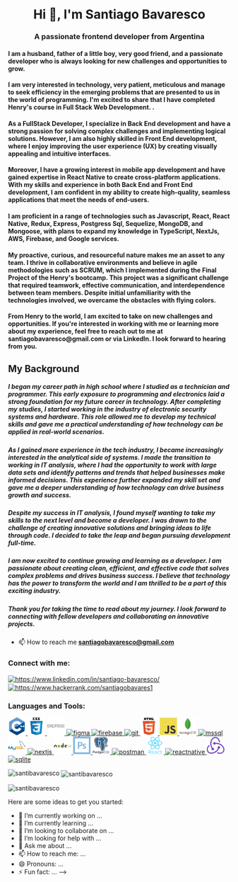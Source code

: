 <h1 align="center">Hi 👋, I'm Santiago Bavaresco</h1>
<h3 align="center">A passionate frontend developer from Argentina</h3>

<h4> I am a husband, father of a little boy, very good friend, and a passionate developer who is always looking for new challenges and opportunities to grow.</h3>

<h4>I am very interested in technology, very patient, meticulous and manage to seek efficiency in the emerging problems that are presented to us in the world of programming. I'm excited to share that I have completed Henry's course in Full Stack Web Development. . </h3>

<h4>As a FullStack Developer, I specialize in Back End development and have a strong passion for solving complex challenges and implementing logical solutions. However, I am also highly skilled in Front End development, where I enjoy improving the user experience (UX) by creating visually appealing and intuitive interfaces.
 </h4>
 
<h4>Moreover, I have a growing interest in mobile app development and have gained expertise in React Native to create cross-platform applications. With my skills and experience in both Back End and Front End development, I am confident in my ability to create high-quality, seamless applications that meet the needs of end-users.  </h3>

<h4> I am proficient in a range of technologies such as Javascript, React, React Native, Redux, Express, Postgress Sql, Sequelize, MongoDB, and Mongoose, with plans to expand my knowledge in TypeScript, NextJs, AWS, Firebase, and Google services.</h3>

<h4>My proactive, curious, and resourceful nature makes me an asset to any team. I thrive in collaborative environments and believe in agile methodologies such as SCRUM, which I implemented during the Final Project of the Henry's bootcamp. This project was a significant challenge that required teamwork, effective communication, and interdependence between team members. Despite initial unfamiliarity with the technologies involved, we overcame the obstacles with flying colors. </h3>

<h4> From Henry to the world, I am excited to take on new challenges and opportunities. If you're interested in working with me or learning more about my experience, feel free to reach out to me at santiagobavaresco@gmail.com or via LinkedIn. I look forward to hearing from you.</h3>

<h5> </h5>

<h2>My Background </h2>

<h5> I began my career path in high school where I studied as a technician and programmer. This early exposure to programming and electronics laid a strong foundation for my future career in technology. After completing my studies, I started working in the industry of electronic security systems and hardware. This role allowed me to develop my technical skills and gave me a practical understanding of how technology can be applied in real-world scenarios.</h5>

<h5> As I gained more experience in the tech industry, I became increasingly interested in the analytical side of systems. I made the transition to working in IT analysis, where I had the opportunity to work with large data sets and identify patterns and trends that helped businesses make informed decisions. This experience further expanded my skill set and gave me a deeper understanding of how technology can drive business growth and success.</h5>

<h5> Despite my success in IT analysis, I found myself wanting to take my skills to the next level and become a developer. I was drawn to the challenge of creating innovative solutions and bringing ideas to life through code. I decided to take the leap and began pursuing development full-time.</h5>

<h5> I am now excited to continue growing and learning as a developer. I am passionate about creating clean, efficient, and effective code that solves complex problems and drives business success. I believe that technology has the power to transform the world and I am thrilled to be a part of this exciting industry.</h5>

<h5> Thank you for taking the time to read about my journey. I look forward to connecting with fellow developers and collaborating on innovative projects. </h5>


- 📫 How to reach me **santiagobavaresco@gmail.com**

<h3 align="left">Connect with me:</h3>
<p align="left">
<a href="https://linkedin.com/in/https://www.linkedin.com/in/santiago-bavaresco/" target="blank"><img align="center" src="https://raw.githubusercontent.com/rahuldkjain/github-profile-readme-generator/master/src/images/icons/Social/linked-in-alt.svg" alt="https://www.linkedin.com/in/santiago-bavaresco/" height="30" width="40" /></a>
<a href="https://www.hackerrank.com/https://www.hackerrank.com/santiagobavares1" target="blank"><img align="center" src="https://raw.githubusercontent.com/rahuldkjain/github-profile-readme-generator/master/src/images/icons/Social/hackerrank.svg" alt="https://www.hackerrank.com/santiagobavares1" height="30" width="40" /></a>
</p>

<h3 align="left">Languages and Tools:</h3>
<p align="left"> 
 

  <a href="https://www.w3schools.com/cpp/" target="_blank" rel="noreferrer"> <img src="https://raw.githubusercontent.com/devicons/devicon/master/icons/cplusplus/cplusplus-original.svg" alt="cplusplus" width="40" height="40"/> 
  </a> 
  <a href="https://www.w3schools.com/css/" target="_blank" rel="noreferrer"> <img src="https://raw.githubusercontent.com/devicons/devicon/master/icons/css3/css3-original-wordmark.svg" alt="css3" width="40" height="40"/> 
  </a> 
  <a href="https://expressjs.com" target="_blank" rel="noreferrer"> <img src="https://raw.githubusercontent.com/devicons/devicon/master/icons/express/express-original-wordmark.svg" alt="express" width="40" height="40"/> 
  </a> 
  <a href="https://www.figma.com/" target="_blank" rel="noreferrer"> <img src="https://www.vectorlogo.zone/logos/figma/figma-icon.svg" alt="figma" width="40" height="40"/> 
  </a> 
  <a href="https://firebase.google.com/" target="_blank" rel="noreferrer"> <img src="https://www.vectorlogo.zone/logos/firebase/firebase-icon.svg" alt="firebase" width="40" height="40"/> 
  </a> 
  <a href="https://git-scm.com/" target="_blank" rel="noreferrer"> <img src="https://www.vectorlogo.zone/logos/git-scm/git-scm-icon.svg" alt="git" width="40" height="40"/> 
  </a> 
  <a href="https://www.w3.org/html/" target="_blank" rel="noreferrer"> <img src="https://raw.githubusercontent.com/devicons/devicon/master/icons/html5/html5-original-wordmark.svg" alt="html5" width="40" height="40"/> 
  </a> 
  <a href="https://developer.mozilla.org/en-US/docs/Web/JavaScript" target="_blank" rel="noreferrer"> <img src="https://raw.githubusercontent.com/devicons/devicon/master/icons/javascript/javascript-original.svg" alt="javascript" width="40" height="40"/> 
  </a> 
  <a href="https://www.mongodb.com/" target="_blank" rel="noreferrer"> <img src="https://raw.githubusercontent.com/devicons/devicon/master/icons/mongodb/mongodb-original-wordmark.svg" alt="mongodb" width="40" height="40"/> 
  </a> 
  <a href="https://www.microsoft.com/en-us/sql-server" target="_blank" rel="noreferrer"> <img src="https://www.svgrepo.com/show/303229/microsoft-sql-server-logo.svg" alt="mssql" width="40" height="40"/> 
  </a> 
  <a href="https://www.mysql.com/" target="_blank" rel="noreferrer"> <img src="https://raw.githubusercontent.com/devicons/devicon/master/icons/mysql/mysql-original-wordmark.svg" alt="mysql" width="40" height="40"/> 
  </a> 
  <a href="https://nextjs.org/" target="_blank" rel="noreferrer"> <img src="https://cdn.worldvectorlogo.com/logos/nextjs-2.svg" alt="nextjs" width="40" height="40"/> 
  </a> 
  <a href="https://nodejs.org" target="_blank" rel="noreferrer"> <img src="https://raw.githubusercontent.com/devicons/devicon/master/icons/nodejs/nodejs-original-wordmark.svg" alt="nodejs" width="40" height="40"/> 
  </a> 
  <a href="https://www.photoshop.com/en" target="_blank" rel="noreferrer"> <img src="https://raw.githubusercontent.com/devicons/devicon/master/icons/photoshop/photoshop-line.svg" alt="photoshop" width="40" height="40"/> 
  </a> 
  <a href="https://www.postgresql.org" target="_blank" rel="noreferrer"> <img src="https://raw.githubusercontent.com/devicons/devicon/master/icons/postgresql/postgresql-original-wordmark.svg" alt="postgresql" width="40" height="40"/> 
  </a> 
  <a href="https://postman.com" target="_blank" rel="noreferrer"> <img src="https://www.vectorlogo.zone/logos/getpostman/getpostman-icon.svg" alt="postman" width="40" height="40"/> 
  </a> 
  <a href="https://reactjs.org/" target="_blank" rel="noreferrer"> <img src="https://raw.githubusercontent.com/devicons/devicon/master/icons/react/react-original-wordmark.svg" alt="react" width="40" height="40"/> 
  </a> 
  <a href="https://reactnative.dev/" target="_blank" rel="noreferrer"> <img src="https://reactnative.dev/img/header_logo.svg" alt="reactnative" width="40" height="40"/> 
  </a> 
  <a href="https://redux.js.org" target="_blank" rel="noreferrer"> <img src="https://raw.githubusercontent.com/devicons/devicon/master/icons/redux/redux-original.svg" alt="redux" width="40" height="40"/> 
  </a> 
  <a href="https://www.sqlite.org/" target="_blank" rel="noreferrer"> <img src="https://www.vectorlogo.zone/logos/sqlite/sqlite-icon.svg" alt="sqlite" width="40" height="40"/> 
  </a> 
</p>

<p><img align="left" src="https://github-readme-stats.vercel.app/api/top-langs?username=santibavaresco&show_icons=true&locale=en&layout=compact" alt="santibavaresco" /></p>

<p>&nbsp;<img align="center" src="https://github-readme-stats.vercel.app/api?username=santibavaresco&show_icons=true&locale=en" alt="santibavaresco" /></p>

<p><img align="center" src="https://github-readme-streak-stats.herokuapp.com/?user=santibavaresco&" alt="santibavaresco" /></p>


Here are some ideas to get you started:

- 🔭 I’m currently working on ...
- 🌱 I’m currently learning ...
- 👯 I’m looking to collaborate on ...
- 🤔 I’m looking for help with ...
- 💬 Ask me about ...
- 📫 How to reach me: ...
- 😄 Pronouns: ...
- ⚡ Fun fact: ...
-->
